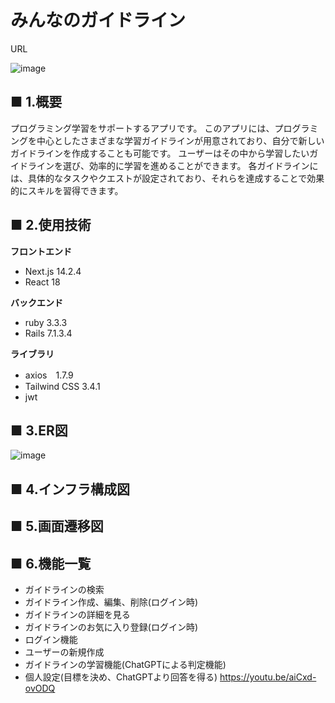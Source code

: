 # みんなのガイドライン
URL

![image](https://github.com/user-attachments/assets/e2c2f8eb-3d55-4559-86bc-d76e5ec9bd20)


## ■ 1.概要
プログラミング学習をサポートするアプリです。
このアプリには、プログラミングを中心としたさまざまな学習ガイドラインが用意されており、自分で新しいガイドラインを作成することも可能です。
ユーザーはその中から学習したいガイドラインを選び、効率的に学習を進めることができます。
各ガイドラインには、具体的なタスクやクエストが設定されており、それらを達成することで効果的にスキルを習得できます。


## ■ 2.使用技術
**フロントエンド**  
   - Next.js 14.2.4
   - React   18

**バックエンド**  
   - ruby  3.3.3
   - Rails 7.1.3.4

**ライブラリ**  
   - axios　1.7.9
   - Tailwind CSS 3.4.1
   - jwt
 
## ■ 3.ER図
![image](https://github.com/user-attachments/assets/8f3a6373-f557-451e-8d07-7398261be52c)

## ■ 4.インフラ構成図

## ■ 5.画面遷移図

## ■ 6.機能一覧
   - ガイドラインの検索
   - ガイドライン作成、編集、削除(ログイン時)
   - ガイドラインの詳細を見る
   - ガイドラインのお気に入り登録(ログイン時)
   - ログイン機能
   - ユーザーの新規作成
   - ガイドラインの学習機能(ChatGPTによる判定機能)
   - 個人設定(目標を決め、ChatGPTより回答を得る)
https://youtu.be/aiCxd-ovODQ



